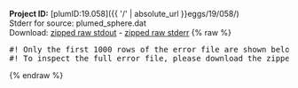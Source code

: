 **Project ID:** [plumID:19.058]({{ '/' | absolute_url }}eggs/19/058/)  
Stderr for source:  plumed_sphere.dat   
Download: [zipped raw stdout](plumed_sphere.dat.plumed.stdout.txt.zip) - [zipped raw stderr](plumed_sphere.dat.plumed.stderr.txt.zip) 
{% raw %}
<pre>
#! Only the first 1000 rows of the error file are shown below
#! To inspect the full error file, please download the zipped raw stderr file above
</pre>
{% endraw %}
